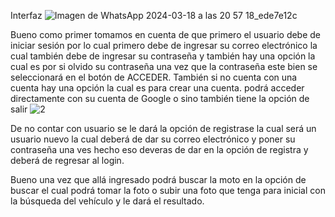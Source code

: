 
 

Interfaz
![Imagen de WhatsApp 2024-03-18 a las 20 57 18_ede7e12c](https://github.com/FERgod12/MotoLogo-Search/assets/159978743/eab7edb5-8029-48fd-8961-f0f1a78336e9)


Bueno como primer tomamos en cuenta de que primero el usuario debe de iniciar sesión por lo cual primero debe de ingresar su correo electrónico la cual también debe de ingresar su contraseña y también hay una opción la cual es por si olvido su contraseña una vez que la contraseña este bien se seleccionará en el botón de ACCEDER. También si no cuenta con una cuenta hay una opción la cual es para crear una cuenta. podrá acceder directamente con su cuenta de Google o sino también tiene la opción de salir
 ![2](https://github.com/FERgod12/MotoLogo-Search/assets/159978743/9b94d7ab-65c4-4c3e-930c-fc17a371e3f7)

 
De no contar con usuario se le dará la opción de registrase la cual será un usuario nuevo la cual deberá de dar su correo electrónico y poner su contraseña una ves hecho eso deveras de dar en la opción de registra y deberá de regresar al login.

Bueno una vez que allá ingresado podrá buscar la moto en la opción de buscar el cual podrá tomar la foto o subir una foto que tenga para inicial con la búsqueda del vehículo y le dará el resultado.

